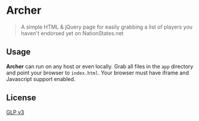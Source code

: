 # Archer

> A simple HTML & jQuery page for easily grabbing a list of players you haven't endorsed yet on NationStates.net


## Usage

__Archer__ can run on any host or even locally. Grab all files in the `` app `` directory and point your browser to `` index.html ``. Your browser must have iframe and Javascript support enabled.

## License
[GLP v3](LICENSE)